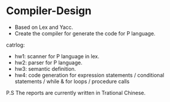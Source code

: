 # Compiler-Design
- Based on Lex and Yacc.
- Create the compiler for generate the code for P language.

catrlog:
- hw1: scanner for P language in lex.
- hw2: parser for P language.
- hw3: semantic definition.
- hw4: code generation for expression statements / conditional statements / while & for loops / procedure calls


P.S The reports are currently written in Trational Chinese. 
